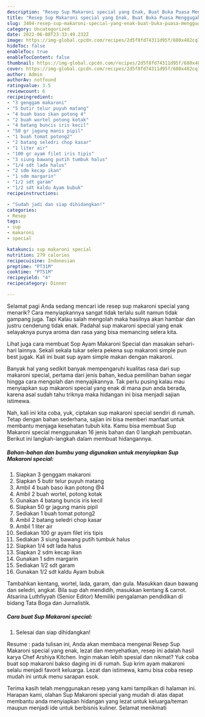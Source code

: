 ```yaml
---
description: "Resep Sup Makaroni special yang Enak, Buat Buka Puasa Menggugah Selera"
title: "Resep Sup Makaroni special yang Enak, Buat Buka Puasa Menggugah Selera"
slug: 3404-resep-sup-makaroni-special-yang-enak-buat-buka-puasa-menggugah-selera
category: Uncategorized
date: 2022-06-08T23:33:49.232Z
image: https://img-global.cpcdn.com/recipes/2d5f8fd74311d95f/680x482cq70/sup-makaroni-special-foto-resep-utama.jpg
hideToc: false
enableToc: true
enableTocContent: false
thumbnail: https://img-global.cpcdn.com/recipes/2d5f8fd74311d95f/680x482cq70/sup-makaroni-special-foto-resep-utama.jpg
cover: https://img-global.cpcdn.com/recipes/2d5f8fd74311d95f/680x482cq70/sup-makaroni-special-foto-resep-utama.jpg
author: Admin
authorAv: notfound
ratingvalue: 3.5
reviewcount: 6
recipeingredient:
- "3 genggam makaroni"
- "5 butir telur puyuh matang"
- "4 buah baso ikan potong 4"
- "2 buah wortel potong kotak"
- "4 batang buncis iris kecil"
- "50 gr jagung manis pipil"
- "1 buah tomat potong2"
- "2 batang seledri chop kasar"
- "1 liter air"
- "100 gr ayam filet iris tipis"
- "3 siung bawang putih tumbuk halus"
- "1/4 sdt lada halus"
- "2 sdm kecap ikan"
- "1 sdm margarin"
- "1/2 sdt garam"
- "1/2 sdt kaldu Ayam bubuk"
recipeinstructions:

- "Sudah jadi dan siap dihidangkan!"
categories:
- Resep
tags:
- sup
- makaroni
- special

katakunci: sup makaroni special 
nutrition: 279 calories
recipecuisine: Indonesian
preptime: "PT31M"
cooktime: "PT51M"
recipeyield: "4"
recipecategory: Dinner

---
```



Selamat pagi Anda sedang mencari ide resep sup makaroni special yang menarik? Cara menyiapkannya sangat tidak terlalu sulit namun tidak gampang juga. Tapi Kalau salah mengolah maka hasilnya akan hambar dan justru cenderung tidak enak. Padahal sup makaroni special yang enak selayaknya punya aroma dan rasa yang bisa memancing selera kita.


Lihat juga cara membuat Sop Ayam Makaroni Special dan masakan sehari-hari lainnya. Sekali sekala tukar selera pekena sup makaroni simple pun best jugak. Kali ini buat sup ayam simple makan dengan makaroni.

Banyak hal yang sedikit banyak mempengaruhi kualitas rasa dari sup makaroni special, pertama dari jenis bahan, kedua pemilihan bahan segar hingga cara mengolah dan menyajikannya. Tak perlu pusing kalau mau menyiapkan sup makaroni special yang enak di mana pun anda berada, karena asal sudah tahu triknya maka hidangan ini bisa menjadi sajian istimewa.


Nah, kali ini kita coba, yuk, ciptakan sup makaroni special sendiri di rumah. Tetap dengan bahan sederhana, sajian ini bisa memberi manfaat untuk membantu menjaga kesehatan tubuh kita. Kamu bisa membuat Sup Makaroni special menggunakan 16 jenis bahan dan 0 langkah pembuatan. Berikut ini langkah-langkah dalam membuat hidangannya.

<!--inarticleads1-->

##### Bahan-bahan dan bumbu yang digunakan untuk menyiapkan Sup Makaroni special:

1. Siapkan 3 genggam makaroni
1. Siapkan 5 butir telur puyuh matang
1. Ambil 4 buah baso ikan potong @4
1. Ambil 2 buah wortel, potong kotak
1. Gunakan 4 batang buncis iris kecil
1. Siapkan 50 gr jagung manis pipil
1. Sediakan 1 buah tomat potong2
1. Ambil 2 batang seledri chop kasar
1. Ambil 1 liter air
1. Sediakan 100 gr ayam filet iris tipis
1. Sediakan 3 siung bawang putih tumbuk halus
1. Siapkan 1/4 sdt lada halus
1. Siapkan 2 sdm kecap ikan
1. Gunakan 1 sdm margarin
1. Sediakan 1/2 sdt garam
1. Gunakan 1/2 sdt kaldu Ayam bubuk


Tambahkan kentang, wortel, lada, garam, dan gula. Masukkan daun bawang dan seledri, angkat. Bila sup dah mendidih, masukkan kentang &amp; carrot. Atsarina Luthfiyyah (Senior Editor) Memiliki pengalaman pendidikan di bidang Tata Boga dan Jurnalistik. 

<!--inarticleads2-->

##### Cara buat Sup Makaroni special:


1. Selesai dan siap dihidangkan!

Resume : pada tulisan ini, Anda akan membaca mengenai Resep Sup Makaroni special yang enak, lezat dan menyehatkan, resep ini adalah hasil karya Chef Arshiya Kitchen. Ingin makan lebih spesial dan nikmat? Yuk coba buat sop makaroni bakso daging ini di rumah. Sup krim ayam makaroni selalu menjadi favorit keluarga. Lezat dan istimewa, kamu bisa coba resep mudah ini untuk menu sarapan esok. 

Terima kasih telah menggunakan resep yang kami tampilkan di halaman ini. Harapan kami, olahan Sup Makaroni special yang mudah di atas dapat membantu anda menyiapkan hidangan yang lezat untuk keluarga/teman maupun menjadi ide untuk berbisnis kuliner. Selamat menikmati
